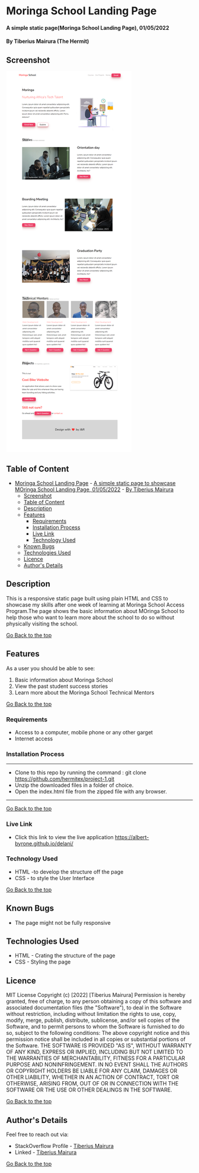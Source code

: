 # Moringa School Landing Page
#### A simple static page(Moringa School Landing Page), 01/05/2022

#### By Tiberius Mairura (The Hermit)

## Screenshot
![image](./assets/images/screenshot-1.png)

## Table of Content
- [Moringa School Landing Page](#moringa-school-landing-page)
      - [A simple static page to showcase MOringa School Landing Page, 01/05/2022](#a-simple-static-page-to-showcase-moringa-school-landing-page-01052022)
      - [By Tiberius Mairura](#by-tiberius-mairura-the-hermit)
  - [Screenshot](#screenshot)
  - [Table of Content](#table-of-content)
  - [Description](#description)
  - [Features](#features)
    - [Requirements](#requirements)
    - [Installation Process](#installation-process)
    - [Live Link](#live-link)
    - [Technology  Used](#technology--used)
  - [Known Bugs](#known-bugs)
  - [Technologies Used](#technologies-used)
  - [Licence](#licence)
  - [Author's Details](#authors-details)

## Description
<p>This is a responsive static page built using plain HTML and CSS to showcase my skills after one week of learning at Moringa School Access Program.The page shows the basic information about MOringa School to help those who want to learn more about the school to do so without physically visiting the school.</p>

[Go Back to the top](#moringa-school-landing-page)

## Features
As a user you should be able to see:
1. Basic information about Moringa School
2. View the past student success stories
3. Learn more about the Moringa School Technical Mentors

[Go Back to the top](#moringa-school-landing-page)
 ###  Requirements
 * Access to  a computer, mobile phone or any other garget
 * Internet access
### Installation Process
****
* Clone to this repo by running the command : git clone https://github.com/hermitex/project-1.git
* Unzip the downloaded files in a folder of choice.
* Open the index.html file from the zipped file with any browser.
 ****
[Go Back to the top](#moringa-school-landing-page)
### Live Link
- Click this link to view the live application https://albert-byrone.github.io/delani/
### Technology  Used
* HTML -to develop the structure off the page
* CSS - to style the User Interface

[Go Back to the top](#moringa-school-landing-page)
## Known Bugs
* The page might not be fully responsive
## Technologies Used
* HTML - Crating the structure of the page
* CSS - Styling the page

## Licence
MIT License
Copyright (c) [2022] [Tiberius Mairura]
Permission is hereby granted, free of charge, to any person obtaining a copy
of this software and associated documentation files (the "Software"), to deal
in the Software without restriction, including without limitation the rights
to use, copy, modify, merge, publish, distribute, sublicense, and/or sell
copies of the Software, and to permit persons to whom the Software is
furnished to do so, subject to the following conditions:
The above copyright notice and this permission notice shall be included in all
copies or substantial portions of the Software.
THE SOFTWARE IS PROVIDED "AS IS", WITHOUT WARRANTY OF ANY KIND, EXPRESS OR
IMPLIED, INCLUDING BUT NOT LIMITED TO THE WARRANTIES OF MERCHANTABILITY,
FITNESS FOR A PARTICULAR PURPOSE AND NONINFRINGEMENT. IN NO EVENT SHALL THE
AUTHORS OR COPYRIGHT HOLDERS BE LIABLE FOR ANY CLAIM, DAMAGES OR OTHER
LIABILITY, WHETHER IN AN ACTION OF CONTRACT, TORT OR OTHERWISE, ARISING FROM,
OUT OF OR IN CONNECTION WITH THE SOFTWARE OR THE USE OR OTHER DEALINGS IN THE
SOFTWARE.

[Go Back to the top](#moringa-school-landing-page)

## Author's Details
Feel free to reach out via:
* StackOverflow Profile - [Tiberius Mairura](https://stackoverflow.com/users/11869442/tiberius)
* Linked - [Tiberius Mairura](https://www.linkedin.com/in/tiberius-mairura/)

[Go Back to the top](#moringa-school-landing-page)
